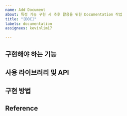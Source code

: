 ```yaml
---
name: Add Document
about: 특정 기능 구현 시 추후 활용을 위한 Documentation 작업
title: "[DOC]"
labels: documentation
assignees: kevinlim17

---
```


## 구현해야 하는 기능
## 사용 라이브러리 및 API
## 구현 방법
## Reference

